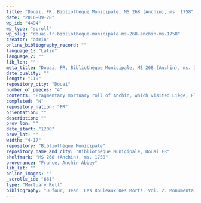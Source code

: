 ```yaml
---
title: "Douai, FR, Bibliothèque Municipale, MS 268 (Anchin), ms. 1758"
date: "2016-09-28"
wp_id: "4494"
wp_type: "scroll"
wp_slug: "douai-fr-bibliotheque-municipale-ms-268-anchin-ms-1758"
creator: "admin"
online_bibliography_record: ""
language_1: "Latin"
language_2: ""
lib_lon: ""
meta_title: "Douai, FR, Bibliothèque Municipale, MS 268 (Anchin), ms. 1758"
date_quality: ""
length: "119"
repository_city: "Douai"
number_of_pieces: "4"
contents: "Fragmentary mortuary roll of Anchin, which visited Liège, Flône, Huy et Namèche, Rouen, Jumièges, and Fécamp."
completed: "N"
repository_nation: "FR"
orientation: ""
description: ""
prov_lon: ""
date_start: "1200"
prov_lat: ""
width: "4-17"
repository: "Bibliothèque Municipale"
repository_name_and_city: "Bibliothèque Municipale, Douai FR"
shelfmark: "MS 268 (Anchin), ms. 1758"
provenance: "France, Anchin Abbey"
lib_lat: ""
online_images: ""
_scrolls_id: "661"
type: "Mortuary Roll"
bibliography: "Dufour, Jean. Les Rouleaux Des Morts. Vol. 2. Monumenta Palaeographica Medii Aevi. Series Gallica. Turnhout: Brepols, 2009, no. 219."
---
```



